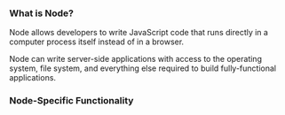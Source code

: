 ### What is Node?

Node allows developers to write JavaScript code that runs directly in a computer process itself instead of in a browser.

Node can write server-side applications with access to the operating system, file system, and everything else required to build fully-functional applications.



### Node-Specific Functionality